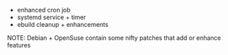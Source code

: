- enhanced cron job
- systemd service + timer
- ebuild cleanup + enhancements

NOTE: Debian + OpenSuse contain some nifty patches that add or enhance features
